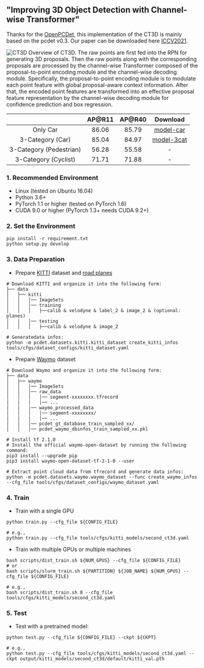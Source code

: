 ## "Improving 3D Object Detection with Channel-wise Transformer"

Thanks for the [OpenPCDet](https://github.com/open-mmlab/OpenPCDet), this implementation of the CT3D is mainly based on the pcdet v0.3. Our paper can be downloaded here [ICCV2021](https://arxiv.org/abs/2108.10723). 

![CT3D](C:\Users\poplar\Desktop\CT3D.jpg) Overview of CT3D. The raw points are first fed into the RPN for generating 3D proposals. Then the raw points along with the corresponding proposals are processed by the channel-wise Transformer composed of the proposal-to-point encoding module and the channel-wise decoding module. Specifically, the proposal-to-point encoding module is to modulate each point feature with global proposal-aware context information. After that, the encoded point features  are transformed into an effective proposal feature representation by the channel-wise decoding module for confidence prediction and box regression.

|                         | AP@R11 | AP@R40 |                           Download                           |
| :---------------------: | :----: | :----: | :----------------------------------------------------------: |
|        Only Car         | 86.06  | 85.79  | [model-car](https://drive.google.com/file/d/1ZWybnLJIzN4d8QBtctRJHd03sW51nrJa/view?usp=sharing) |
|    3-Category (Car)     | 85.04  | 84.97  | [model-3cat](https://drive.google.com/file/d/1lTSoWd4XzeG6FkDY-Sd-1_HgNgHqdHsl/view?usp=sharing) |
| 3-Category (Pedestrian) | 56.28  | 55.58  |                              -                               |
|  3-Category (Cyclist)   | 71.71  | 71.88  |                              -                               |

### 1. Recommended Environment

- Linux (tested on Ubuntu 16.04)
- Python 3.6+
- PyTorch 1.1 or higher (tested on PyTorch 1.6)
- CUDA 9.0 or higher (PyTorch 1.3+ needs CUDA 9.2+)

### 2. Set the Environment

```shell
pip install -r requirement.txt
python setup.py develop
```

### 3. Data Preparation

- Prepare [KITTI](http://www.cvlibs.net/datasets/kitti/eval_object.php?obj_benchmark=3d) dataset and [road planes](https://drive.google.com/file/d/1d5mq0RXRnvHPVeKx6Q612z0YRO1t2wAp/view?usp=sharing)

```shell
# Download KITTI and organize it into the following form:
├── data
│   ├── kitti
│   │   │── ImageSets
│   │   │── training
│   │   │   ├──calib & velodyne & label_2 & image_2 & (optional: planes)
│   │   │── testing
│   │   │   ├──calib & velodyne & image_2

# Generatedata infos:
python -m pcdet.datasets.kitti.kitti_dataset create_kitti_infos tools/cfgs/dataset_configs/kitti_dataset.yaml
```

- Prepare [Waymo](https://waymo.com/open/download/) dataset

```shell
# Download Waymo and organize it into the following form:
├── data
│   ├── waymo
│   │   │── ImageSets
│   │   │── raw_data
│   │   │   │── segment-xxxxxxxx.tfrecord
|   |   |   |── ...
|   |   |── waymo_processed_data
│   │   │   │── segment-xxxxxxxx/
|   |   |   |── ...
│   │   │── pcdet_gt_database_train_sampled_xx/
│   │   │── pcdet_waymo_dbinfos_train_sampled_xx.pkl

# Install tf 2.1.0
# Install the official waymo-open-dataset by running the following command:
pip3 install --upgrade pip
pip3 install waymo-open-dataset-tf-2-1-0 --user

# Extract point cloud data from tfrecord and generate data infos:
python -m pcdet.datasets.waymo.waymo_dataset --func create_waymo_infos --cfg_file tools/cfgs/dataset_configs/waymo_dataset.yaml
```

### 4. Train

- Train with a single GPU

```shell
python train.py --cfg_file ${CONFIG_FILE}

# e.g.,
python train.py --cfg_file tools/cfgs/kitti_models/second_ct3d.yaml
```

- Train with multiple GPUs or multiple machines

```shell
bash scripts/dist_train.sh ${NUM_GPUS} --cfg_file ${CONFIG_FILE}
# or 
bash scripts/slurm_train.sh ${PARTITION} ${JOB_NAME} ${NUM_GPUS} --cfg_file ${CONFIG_FILE}

# e.g.,
bash scripts/dist_train.sh 8 --cfg_file tools/cfgs/kitti_models/second_ct3d.yaml
```

### 5. Test

- Test with a pretrained model:

```shell
python test.py --cfg_file ${CONFIG_FILE} --ckpt ${CKPT}

# e.g., 
python test.py --cfg_file tools/cfgs/kitti_models/second_ct3d.yaml --ckpt output/kitti_models/second_ct3d/default/kitti_val.pth
```
